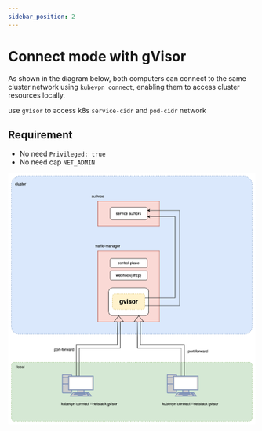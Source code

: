 ```yaml
---
sidebar_position: 2
---
```


# Connect mode with gVisor

As shown in the diagram below, both computers can connect to the same cluster network using `kubevpn connect`, enabling
them to access cluster resources locally.

use `gVisor` to access k8s `service-cidr` and `pod-cidr` network

## Requirement

- No need ```Privileged: true```
- No need cap ```NET_ADMIN```

![connect_gvisor.svg](img/connect_gvisor.svg)